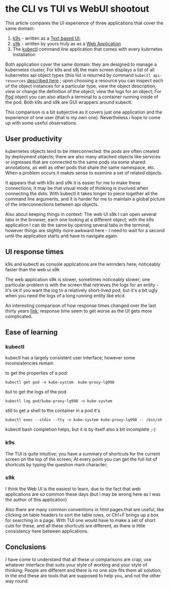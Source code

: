 # the CLI vs TUI vs WebUI shootout

This article compares the UI experience of three applications that cover the same domain:

1. [k9s](https://github.com/derailed/k9s) - written as a [Text based UI](https://en.wikipedia.org/wiki/Text-based_user_interface);
2.  [s9k](https://github.com/MoserMichael/s9k) - written by yours truly as as a [Web Application](https://en.wikipedia.org/wiki/Web_application) 
3. The [kubectl](https://kubernetes.io/docs/reference/kubectl/overview/) command line application that comes with every kubrnetes installation

Both application cover the same domain: they are designed to manage a kubernetes cluster, For k9s and s9j the main screen displays a list of all kubernetes api object types (this list is returned by command `kubectl api-resources` [described here](https://kubernetes.io/docs/reference/generated/kubectl/kubectl-commands#api-resources) ; upon choosing a resource you can inspect each of the object instances for a particular type, view the object description, view or change the definition of the object; view the logs for an object; For [Pod](https://kubernetes.io/docs/concepts/workloads/pods/) object you can also attach a terminal to a container running inside of the pod. Both k9s and s9k are GUI wrappers around kubectl.

This comparison is a bit subjective as it covers just one application and the experience of one user (that is my own one). Nevertheless i hope to come up with some useful observations.

## User productivity

kubernetes objects tend to be interconnected: the pods are often created by deployment objects; there are also many attached objects like services or ingresses that are connected to the same pods via some shared annotations, as well as other pods that share the same namespace, etc. When a problem occurs it makes sense to examine a set of related objects.

It appears that with k9s and s9k it is easier for me to make these connections; it may be that visual mode of thinking is involved when connecting the dots. With kubectl it takes longer to piece together all the command line arguments, and it is harder for me to maintain a global picture of the interconnections between api objects.

Also about keeping things in context: The web UI s9k  I can open several tabs in the browser, each one looking at a different object; with the k9s application I can do the same by opening several tabs in the terminal; however things are slightly more awkward here - I need to wait for a second until the application starts and have to navigate again.

## UI response times

k9s and kubectl as console applications are the winnders here; noticeably faster than the web ui s9k

The web application s9k is slower, sometimes noticeably slower; one particular problem is with the screen that retrieves the logs for an entity - it's ok if you want the log to a relatively short-lived pod, but it's a bit ugly when you need the logs of a long running entity like etcd. 

An interesting comparison of how response times changed over the last thirty years [link](https://danluu.com/input-lag/); response time seem to get worse as the UI gets more complicated.

## Ease of learning

### kubectl

kubectl has a largely consistent user interface; however some inconsistencies remain

to get the properties of a pod:

`kubectl get pod -n kube-system  kube-proxy-lq998`

but to get the logs of the pod 

`kubectl log pod/kube-proxy-lq998 -n kube-system` 

still to get a shell to the container in a pod it's 

`kubectl exec --stdin --tty -n kube-system kube-proxy-lq998 -- /bin/sh`

kubectl bash completion helps, but it is by itself also a bit incomplete ;-)

### k9s

The TUI is quite intuitive; you have a summary of shortcuts for the current screen on the top of the screen;
At every point you can get the full list of shortcuts by typing the question mark character; 

### s9k

I think the Web UI is the easiest to learn, due to the fact that web applications are so common these days (but i may be wrong here as I was the author of this application)

Also there are many common conventions in html pages that are useful, like clicking on table headers to sort the table rows, or Ctrl+F brings up a box for searching in a page. With TUI one would have to make a set of short cuts for these, and all these shortcuts are different, as there is little consistency here between applications.


## Conclusions

I have come to understand that all these ui comparisons are crap; use whatever interface that suits your style of working and your style of thinking; People are different and there is no one size fits them all solution;
In the end these are tools that are supposed to help you, and not the other way round.

